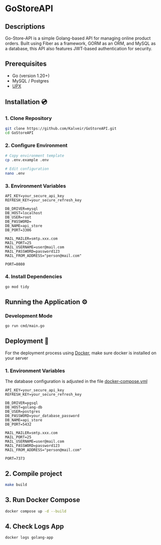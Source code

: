 # GoStoreAPI
## Descriptions
Go-Store-API is a simple Golang-based API for managing online product orders. Built using Fiber as a framework, GORM as an ORM, and MySQL as a database, this API also features JWT-based authentication for security.
## Prerequisites
- Go (version 1.20+)
- MySQL / Postgres
- [UPX](https://upx.github.io)

## Installation :cd:

### 1. Clone Repository
```bash
git clone https://github.com/Kalveir/GoStoreAPI.git
cd GoStoreAPI
```

### 2. Configure Environment
```bash
# Copy environment template
cp .env.example .env

# Edit configuration
nano .env
```

### 3. Environment Variables
```
API_KEY=your_secure_api_key
REFRESH_KEY=your_secure_refresh_key

DB_DRIVER=mysql
DB_HOST=localhost
DB_USER=root
DB_PASSWORD=
DB_NAME=api_store
DB_PORT=3306

MAIL_MAILER=smtp.xxx.com
MAIL_PORT=25
MAIL_USERNAME=user@mail.com
MAIL_PASSWORD=password123
MAIL_FROM_ADDRESS="person@mail.com"

PORT=8080
```

### 4. Install Dependencies
```bash
go mod tidy
```

## Running the Application ⚙️

### Development Mode
```bash
go run cmd/main.go
```

## Deployment :rocket:
For the deployment process using [Docker](https://www.docker.com/), make sure docker is installed on your server
### 1. Environment Variables
The database configuration is adjusted in the file [docker-compose.yml](https://github.com/Kalveir/GoStoreAPI/blob/main/docker-compose.yml)
```
API_KEY=your_secure_api_key
REFRESH_KEY=your_secure_refresh_key

DB_DRIVER=pgsql
DB_HOST=golang-db
DB_USER=postgres
DB_PASSWORD=your_database_password
DB_NAME=api_store
DB_PORT=5432

MAIL_MAILER=smtp.xxx.com
MAIL_PORT=25
MAIL_USERNAME=user@mail.com
MAIL_PASSWORD=password123
MAIL_FROM_ADDRESS="person@mail.com"

PORT=7373
```
## 2. Compile project
```bash
make build
```
## 3. Run Docker Compose
```bash
docker compose up -d --build
```
## 4. Check Logs App
```bash
docker logs golang-app
```
